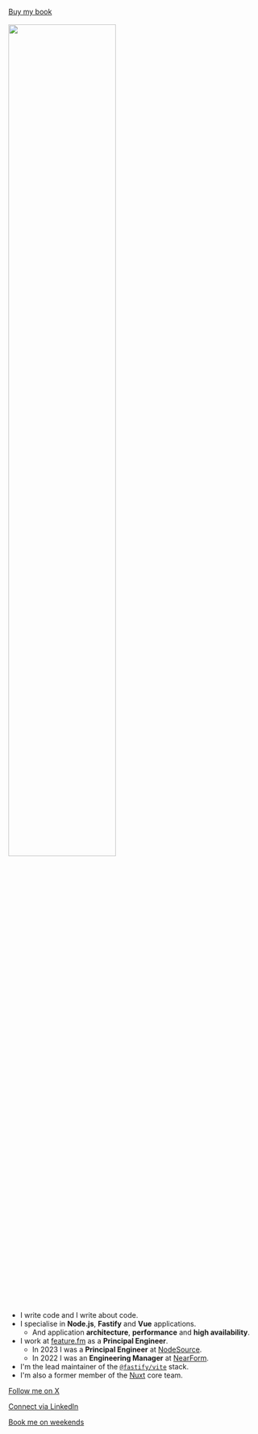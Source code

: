 
<a href="https://hire.jonasgalvez.com.br/happy-little-monoliths">Buy my book<br><br><img width="65%" src="https://github.com/user-attachments/assets/3dc57da2-d28a-4e38-941d-53edb119ee81"></a>

- I write code and I write about code.
- I specialise in **Node.js**, **Fastify** and **Vue** applications.
  - And application **architecture**, **performance** and **high availability**.  
- I work at [feature.fm](https://feature.fm) as a **Principal Engineer**.
  - In 2023 I was a **Principal Engineer** at [NodeSource](https://nodesource.com/).
  - In 2022 I was an **Engineering Manager** at [NearForm](https://nearform.com/).
- I'm the lead maintainer of the [`@fastify/vite`](https://fastify-vite.dev/) stack.
- I'm also a former member of the [Nuxt](https://nuxt.com/) core team.

[Follow me on X](https://x.com/anothergalvez)

[Connect via LinkedIn](https://linkedin.com/in/jonasgalvez)

[Book me on weekends](https://hire.jonasgalvez.com.br/consulting)
